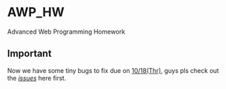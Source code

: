 # AWP_HW
Advanced Web Programming Homework

## Important
Now we have some tiny bugs to fix due on [10/18(Thr)](https://github.com/crescendoCat/AWP_HW/milestones), guys pls check out the [_issues_](https://github.com/crescendoCat/AWP_HW/issues) here first.
